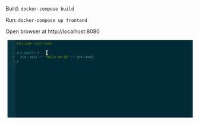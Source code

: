 Build: `docker-compose build`

Run: `docker-compose up frontend`

Open browser at http://localhost:8080

![Demo](demo.gif)